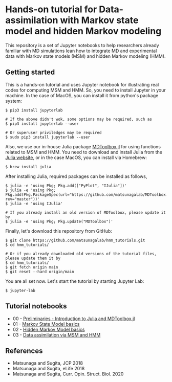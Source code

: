 # Hands-on tutorial for Data-assimilation with Markov state model and hidden Markov modeling

This repository is a set of Jupyter notebooks to help researchers already familiar with MD simulations lean how to integrate MD and experimental data with Markov state models (MSM) and hidden Markov modeling (HMM). 

## Getting started 

This is a hands-on tutorial and uses Jupyter notebook for illustrating real codes for computing MSM and HMM. So, you need to install Jupyter in your machine. In the case of MacOS, you can install it from python's package system:

```
$ pip3 install jupyterlab

# If the above didn't wok, some options may be required, such as
$ pip3 install jupyterlab --user

# Or superuser priviledges may be required
$ sudo pip3 install jupyterlab --user
```

Also, we use our in-house Julia package [MDToolbox.jl](https://github.com/matsunagalab/MDToolbox.jl) for using functions related to MSM and HMM. You need to download and install Julia from the [Julia website](https://julialang.org), or in the case MacOS, you can install via Homebrew:

```
$ brew install julia
```

After installing Julia, required packages can be installed as follows,

```
$ julia -e 'using Pkg; Pkg.add(["PyPlot", "IJulia"])'
$ julia -e 'using Pkg; Pkg.add(Pkg.PackageSpec(url="https://github.com/matsunagalab/MDToolbox.jl.git", rev="master"))'
$ julia -e 'using IJulia'

# If you already install an old version of MDToolbox, please update it by
$ julia -e 'using Pkg; Pkg.update("MDToolbox")'
```

Finally, let's download this repository from GitHub:

```
$ git clone https://github.com/matsunagalab/hmm_tutorials.git
$ cd hmm_tutorials/

# Or if you already downloaded old versions of the tutorial files, please update them it by
$ cd hmm_tutorials/
$ git fetch origin main
$ git reset --hard origin/main
```

You are all set now. Let's start the tutorial by starting Jupyter Lab:

```
$ jupyter-lab
```

## Tutorial notebooks

* 00 - [Preliminaries - Introduction to Julia and MDToolbox.jl](https://github.com/matsunagalab/hmm_tutorials/blob/main/00_Preliminaries.ipynb)
* 01 - [Markov State Model basics](https://github.com/matsunagalab/hmm_tutorials/blob/main/01_Markov_State_Model.ipynb)
* 02 - [Hidden Markov Model basics](https://github.com/matsunagalab/hmm_tutorials/blob/main/02_Hidden_Markov_Model.ipynb)
* 03 - [Data assimilation via MSM and HMM](https://github.com/matsunagalab/hmm_tutorials/blob/main/03_Data_Assimilation.ipynb)

## References

* Matsunaga and Sugita, JCP 2018
* Matsunaga and Sugita, eLife 2018
* Matsunaga and Sugita, Curr. Opin. Struct. Biol. 2020

